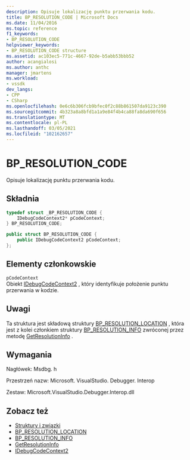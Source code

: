 ```yaml
---
description: Opisuje lokalizację punktu przerwania kodu.
title: BP_RESOLUTION_CODE | Microsoft Docs
ms.date: 11/04/2016
ms.topic: reference
f1_keywords:
- BP_RESOLUTION_CODE
helpviewer_keywords:
- BP_RESOLUTION_CODE structure
ms.assetid: ac103ec5-771c-4667-92de-b5abb53bbb52
author: acangialosi
ms.author: anthc
manager: jmartens
ms.workload:
- vssdk
dev_langs:
- CPP
- CSharp
ms.openlocfilehash: 0e6c6b306fcb9bfec0f2c88b861507da9123c390
ms.sourcegitcommit: 4b323a8a8bfd1a1a9e84f4b4ca88fa8da690f656
ms.translationtype: MT
ms.contentlocale: pl-PL
ms.lasthandoff: 03/05/2021
ms.locfileid: "102162657"
---
```

# <a name="bp_resolution_code"></a>BP_RESOLUTION_CODE
Opisuje lokalizację punktu przerwania kodu.

## <a name="syntax"></a>Składnia

```cpp
typedef struct _BP_RESOLUTION_CODE {
    IDebugCodeContext2* pCodeContext;
} BP_RESOLUTION_CODE;
```

```csharp
public struct BP_RESOLUTION_CODE {
    public IDebugCodeContext2 pCodeContext;
};
```

## <a name="members"></a>Elementy członkowskie
`pCodeContext`\
Obiekt [IDebugCodeContext2](../../../extensibility/debugger/reference/idebugcodecontext2.md) , który identyfikuje położenie punktu przerwania w kodzie.

## <a name="remarks"></a>Uwagi
Ta struktura jest składową struktury [BP_RESOLUTION_LOCATION](../../../extensibility/debugger/reference/bp-resolution-location.md) , która jest z kolei członkiem struktury [BP_RESOLUTION_INFO](../../../extensibility/debugger/reference/bp-resolution-info.md) zwróconej przez metodę [GetResolutionInfo](../../../extensibility/debugger/reference/idebugbreakpointresolution2-getresolutioninfo.md) .

## <a name="requirements"></a>Wymagania
Nagłówek: Msdbg. h

Przestrzeń nazw: Microsoft. VisualStudio. Debugger. Interop

Zestaw: Microsoft.VisualStudio.Debugger.Interop.dll

## <a name="see-also"></a>Zobacz też
- [Struktury i związki](../../../extensibility/debugger/reference/structures-and-unions.md)
- [BP_RESOLUTION_LOCATION](../../../extensibility/debugger/reference/bp-resolution-location.md)
- [BP_RESOLUTION_INFO](../../../extensibility/debugger/reference/bp-resolution-info.md)
- [GetResolutionInfo](../../../extensibility/debugger/reference/idebugbreakpointresolution2-getresolutioninfo.md)
- [IDebugCodeContext2](../../../extensibility/debugger/reference/idebugcodecontext2.md)
